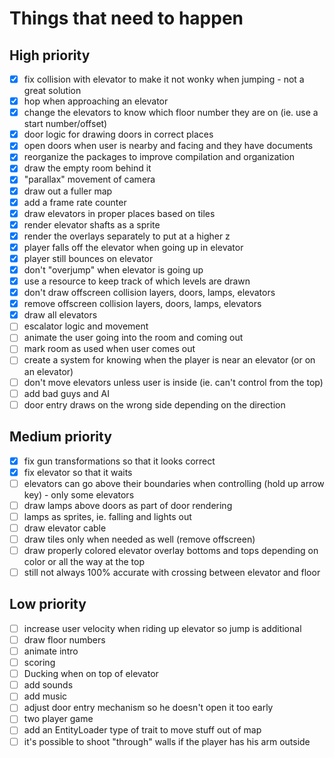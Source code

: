 # Things that need to happen

## High priority
- [x] fix collision with elevator to make it not wonky when jumping - not a great solution
- [x] hop when approaching an elevator
- [x] change the elevators to know which floor number they are on (ie. use a start number/offset)
- [x] door logic for drawing doors in correct places
- [x] open doors when user is nearby and facing and they have documents
- [x] reorganize the packages to improve compilation and organization
- [x] draw the empty room behind it
- [x] "parallax" movement of camera
- [x] draw out a fuller map
- [x] add a frame rate counter
- [x] draw elevators in proper places based on tiles
- [x] render elevator shafts as a sprite
- [x] render the overlays separately to put at a higher z
- [x] player falls off the elevator when going up in elevator
- [x] player still bounces on elevator
- [x] don't "overjump" when elevator is going up
- [x] use a resource to keep track of which levels are drawn
- [x] don't draw offscreen collision layers, doors, lamps, elevators
- [x] remove offscreen collision layers, doors, lamps, elevators
- [x] draw all elevators
- [ ] escalator logic and movement
- [ ] animate the user going into the room and coming out
- [ ] mark room as used when user comes out
- [ ] create a system for knowing when the player is near an elevator (or on an elevator)
- [ ] don't move elevators unless user is inside (ie. can't control from the top)
- [ ] add bad guys and AI
- [ ] door entry draws on the wrong side depending on the direction

## Medium priority
- [x] fix gun transformations so that it looks correct
- [x] fix elevator so that it waits
- [ ] elevators can go above their boundaries when controlling (hold up arrow key) - only some elevators
- [ ] draw lamps above doors as part of door rendering
- [ ] lamps as sprites, ie. falling and lights out
- [ ] draw elevator cable
- [ ] draw tiles only when needed as well (remove offscreen)
- [ ] draw properly colored elevator overlay bottoms and tops depending on color or all the way at the top
- [ ] still not always 100% accurate with crossing between elevator and floor

## Low priority
- [ ] increase user velocity when riding up elevator so jump is additional
- [ ] draw floor numbers
- [ ] animate intro
- [ ] scoring
- [ ] Ducking when on top of elevator
- [ ] add sounds
- [ ] add music
- [ ] adjust door entry mechanism so he doesn't open it too early
- [ ] two player game
- [ ] add an EntityLoader type of trait to move stuff out of map
- [ ] it's possible to shoot "through" walls if the player has his arm outside
